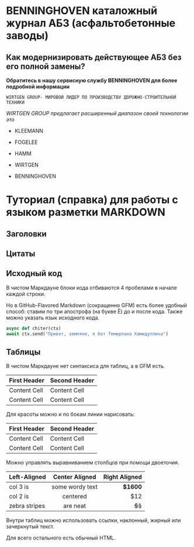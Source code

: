 # BENNINGHOVEN каталожный журнал АБЗ (асфальтобетонные заводы)

## Как модернизировать действующее АБЗ без его полной замены?
**Обратитесь в нашу сервисную службу BENNINGHOVEN для более подробной информации**

``` 
WIRTGEN GROUP- МИРОВОЙ ЛИДЕР ПО ПРОИЗВОДСТВУ ДОРОЖНО-СТРОИТЕЛЬНОЙ ТЕХНИКИ 
``` 

*WIRTGEN GROUP предлагает расширенный диапазон своей технологии это*

* KLEEMANN

* FOGELEE

* HAMM

* WIRTGEN

* BENNINGHOVEN



# Туториал (справка) для работы с языком разметки MARKDOWN



## Заголовки




## Цитаты





## Исходный код

В чистом Маркдауне блоки кода отбиваются 4 пробелами в начале каждой строки.

Но в GitHub-Flavored Markdown (сокращенно GFM) есть более удобный способ: ставим по три апострофа (на букве Ё) до и после кода. Также можно указать язык исходного кода.
```python
async def chiter(ctx)
await ctx.send("Привет, земляне, я бот Темирлана Хамидуллина")
```



## Таблицы



В чистом Маркдауне нет синтаксиса для таблиц, а в GFM есть.

First Header  | Second Header
------------- | -------------
Content Cell  | Content Cell
Content Cell  | Content Cell

Для красоты можно и по бокам линии нарисовать:

| First Header  | Second Header |
| ------------- | ------------- |
| Content Cell  | Content Cell  |
| Content Cell  | Content Cell  |

Можно управлять выравниванием столбцов при помощи двоеточия.

| Left-Aligned  | Center Aligned  | Right Aligned |
|:------------- |:---------------:| -------------:|
| col 3 is      | some wordy text |     **$1600** |
| col 2 is      | centered        |         $12   |
| zebra stripes | are neat        |        ~~$1~~ |

Внутри таблиц можно использовать ссылки, наклонный, жирный или зачеркнутый текст.

Для всего остального есть обычный HTML.






